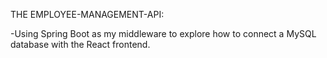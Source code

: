 THE EMPLOYEE-MANAGEMENT-API:

-Using Spring Boot as my middleware to explore how to connect a MySQL database with the React
frontend.